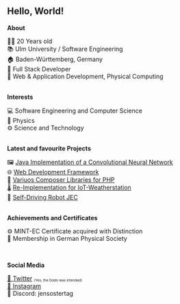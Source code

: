 <h2>Hello, World!</h2>

**About**

👨‍💻 20 Years old <br>
📚 Ulm University / Software Engineering <br>
🏠 Baden-Württemberg, Germany <br>
🔧 Full Stack Developer <br>
🔧 Web & Application Development, Physical Computing <br>
<br>

**Interests**

💻 Software Engineering and Computer Science <br>
🌌 Physics <br>
⚙️ Science and Technology <br>
<br>

**Latest and favourite Projects**

🖼️ <a href="https://github.com/JensOstertag/ConvolutionalNeuralNetwork">Java Implementation of a Convolutional Neural Network</a> <br>
🌐 <a href="#">Web Development Framework</a> <br>
🐘 <a href="#">Variuos Composer Libraries for PHP</a> <br>
🌡️ <a href="https://github.com/JensOstertag/IoT-WeatherStation">Re-Implementation for IoT-Weatherstation</a> <br>
🤖 <a href="https://github.com/JensOstertag/JEC">Self-Driving Robot JEC</a> <br>
<br>

**Achievements and Certificates**

<!-- **2023** -->

<!-- **2022** -->

<!-- **2021** -->

<!-- 📚 Abitur <br> -->
⚙️ MINT-EC Certificate acquired with Distinction <br>
🌌 Membership in German Physical Society <br>

<!-- **2020** -->

<!-- 💻 "Jugend Forscht" Regional Contest (Mathematics / Computer Science) - Second Place <br> -->
<br>

**Social Media**

<a href="https://www.twitter.com/JensOstertag03/">🦤 Twitter</a> <sub><sup><sub>(Yes, the Dodo was intended)</sub></sup></sub><br>
<a href="https://www.instagram.com/jensostertag/">📸 Instagram</a> <br>
💬 Discord: jensostertag
